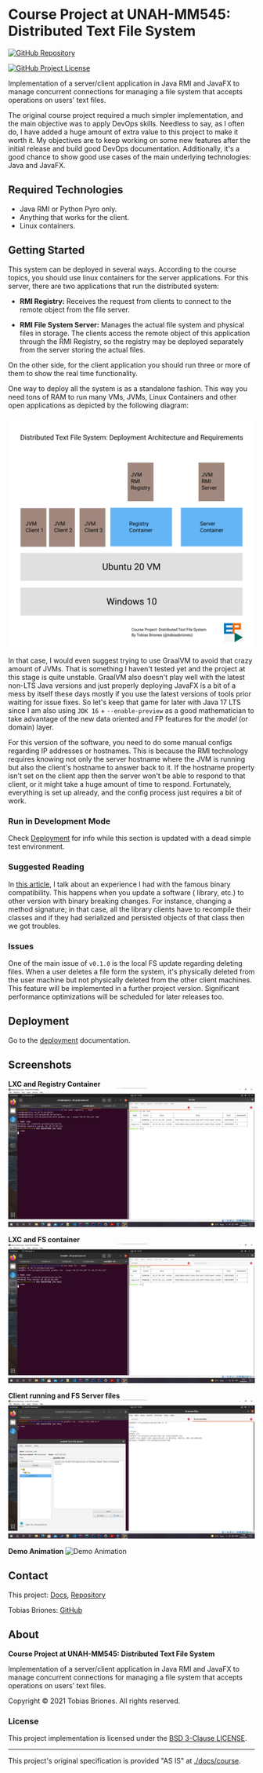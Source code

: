 # Course Project at UNAH-MM545: Distributed Text File System

[![GitHub Repository](https://img.shields.io/static/v1?label=GITHUB&message=REPOSITORY&labelColor=555&color=0277bd&style=for-the-badge&logo=GITHUB)](https://github.com/tobiasbriones/cp-unah-mm545-distributed-text-file-system)

[![GitHub Project License](https://img.shields.io/github/license/tobiasbriones/cp-unah-mm545-distributed-text-file-system.svg?style=flat-square)](https://github.com/tobiasbriones/cp-unah-mm545-distributed-text-file-system/blob/main/LICENSE)

Implementation of a server/client application in Java RMI and JavaFX to manage concurrent
connections for managing a file system that accepts operations on users' text files.

The original course project required a much simpler implementation, and the main objective was to
apply DevOps skills. Needless to say, as I often do, I have added a huge amount of extra value to
this project to make it worth it. My objectives are to keep working on some new features after the
initial release and build good DevOps documentation. Additionally, it's a good chance to show good
use cases of the main underlying technologies: Java and JavaFX.

## Required Technologies

- Java RMI or Python Pyro only.
- Anything that works for the client.
- Linux containers.

## Getting Started

This system can be deployed in several ways. According to the course topics, you should use linux
containers for the server applications. For this server, there are two applications that run the
distributed system:

- **RMI Registry:** Receives the request from clients to connect to the remote object from the file
  server.

- **RMI File System Server:** Manages the actual file system and physical files in storage. The
  clients access the remote object of this application through the RMI Registry, so the registry may
  be deployed separately from the server storing the actual files.

On the other side, for the client application you should run three or more of them to show the real
time functionality.

One way to deploy all the system is as a standalone fashion. This way you need tons of RAM to run
many VMs, JVMs, Linux Containers and other open applications as depicted by the following diagram:

![All-In-One Deployment](./docs/img/deployment.svg)

In that case, I would even suggest trying to use GraalVM to avoid that crazy amount of JVMs. That is
something I haven't tested yet and the project at this stage is quite unstable. GraalVM also doesn't
play well with the latest non-LTS Java versions and just properly deploying JavaFX is a bit of a
mess by itself these days mostly if you use the latest versions of tools prior waiting for issue
fixes. So let's keep that game for later with Java 17 LTS since I am also using `JDK 16` +
`--enable-preview` as a good mathematician to take advantage of the new data oriented and FP
features for the *model* (or domain) layer.

For this version of the software, you need to do some manual configs regarding IP addresses or
hostnames. This is because the RMI technology requires knowing not only the server hostname where
the JVM is running but also the client's hostname to answer back to it. If the hostname property
isn't set on the client app then the server won't be able to respond to that client, or it might
take a huge amount of time to respond. Fortunately, everything is set up already, and the config
process just requires a bit of work.

### Run in Development Mode

Check [Deployment](#deployment) for info while this section is updated with a dead simple test
environment.

### Suggested Reading

In [this article](./docs/troubleshooting/binary-incompatibility/binary-incompatibility.md), I talk
about an experience I had with the famous binary compatibility. This happens when you update a
software (
library, etc.) to other version with binary breaking changes. For instance, changing a method
signature; in that case, all the library clients have to recompile their classes and if they had
serialized and persisted objects of that class then we got troubles.

### Issues

One of the main issue of `v0.1.0` is the local FS update regarding deleting files. When a user
deletes a file form the system, it's physically deleted from the user machine but not physically
deleted from the other client machines. This feature will be implemented in a further project
version. Significant performance optimizations will be scheduled for later releases too.

## Deployment

Go to the [deployment](./docs/deployment.md) documentation.

## Screenshots

**LXC and Registry Container**
![Registry](./docs/img/lxc-list-and-registry-screenshot.png)

**LXC and FS container**
![FS](./docs/img/lxc-list-and-fs-screenshot.png)

**Client running and FS Server files**
![Client](./docs/img/client-and-fs-files-screenshot.png)

**Demo Animation**
![Demo Animation](./docs/img/demo.gif)

## Contact

This project: [Docs](https://tobiasbriones.github.io/cp-unah-mm545-distributed-text-file-system),
[Repository](https://github.com/tobiasbriones/cp-unah-mm545-distributed-text-file-system)

Tobias Briones: [GitHub](https://github.com/tobiasbriones)

## About

**Course Project at UNAH-MM545: Distributed Text File System**

Implementation of a server/client application in Java RMI and JavaFX to manage concurrent
connections for managing a file system that accepts operations on users' text files.

Copyright © 2021 Tobias Briones. All rights reserved.

### License

This project implementation is licensed under the [BSD 3-Clause LICENSE](./LICENSE).

---

This project's original specification is provided "AS IS" at [./docs/course](./docs/course).
